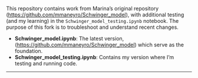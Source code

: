 This repository contains work from Marina’s original repository (https://github.com/mmaneyro/Schwinger_model), with additional testing (and my learning) in the `Schwinger_model_testing.ipynb` notebook. The purpose of this fork is to troubleshoot and understand recent changes.
- **Schwinger_model.ipynb**: The latest version, (https://github.com/mmaneyro/Schwinger_model) which serve as the foundation.
- **Schwinger_model_testing.ipynb**: Contains my version where I’m testing and running code.
---
